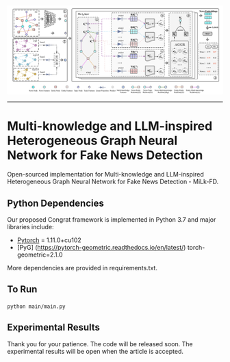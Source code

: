 <p>
  <img src="pic/Framework_MiLk-FD.png" width="1000">
  <br />
</p>

<hr>

<h1> Multi-knowledge and LLM-inspired Heterogeneous Graph Neural Network for Fake News Detection </h1>

Open-sourced implementation for Multi-knowledge and LLM-inspired Heterogeneous Graph Neural Network for Fake News Detection - MiLk-FD.

<h2> Python Dependencies </h2>

Our proposed Congrat framework is implemented in Python 3.7 and major libraries include: 

* [Pytorch](https://pytorch.org/) = 1.11.0+cu102
* [PyG] (https://pytorch-geometric.readthedocs.io/en/latest/) torch-geometric=2.1.0

More dependencies are provided in requirements.txt.

<h2> To Run </h2>

`python main/main.py`

<h2> Experimental Results </h2>

Thank you for your patience. The code will be released soon. The experimental results will be open when the article is accepted.
